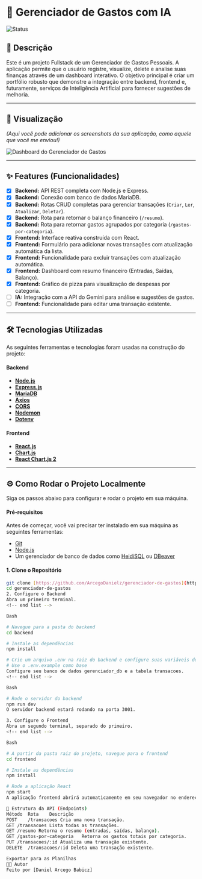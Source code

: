 # 💸 Gerenciador de Gastos com IA

![Status](https://img.shields.io/badge/status-em%20desenvolvimento-yellow)

## 📝 Descrição

Este é um projeto Fullstack de um Gerenciador de Gastos Pessoais. A aplicação permite que o usuário registre, visualize, delete e analise suas finanças através de um dashboard interativo. O objetivo principal é criar um portfólio robusto que demonstre a integração entre backend, frontend e, futuramente, serviços de Inteligência Artificial para fornecer sugestões de melhoria.

---

## 📸 Visualização

*(Aqui você pode adicionar os screenshots da sua aplicação, como aquele que você me enviou!)*

![Dashboard do Gerenciador de Gastos](https://i.imgur.com/x4s3mNn.png) 

---

## ✨ Features (Funcionalidades)

- [x] **Backend:** API REST completa com Node.js e Express.
- [x] **Backend:** Conexão com banco de dados MariaDB.
- [x] **Backend:** Rotas CRUD completas para gerenciar transações (`Criar`, `Ler`, `Atualizar`, `Deletar`).
- [x] **Backend:** Rota para retornar o balanço financeiro (`/resumo`).
- [x] **Backend:** Rota para retornar gastos agrupados por categoria (`/gastos-por-categoria`).
- [x] **Frontend:** Interface reativa construída com React.
- [x] **Frontend:** Formulário para adicionar novas transações com atualização automática da lista.
- [x] **Frontend:** Funcionalidade para excluir transações com atualização automática.
- [x] **Frontend:** Dashboard com resumo financeiro (Entradas, Saídas, Balanço).
- [x] **Frontend:** Gráfico de pizza para visualização de despesas por categoria.
- [ ] **IA:** Integração com a API do Gemini para análise e sugestões de gastos.
- [ ] **Frontend:** Funcionalidade para editar uma transação existente.

---

## 🛠️ Tecnologias Utilizadas

As seguintes ferramentas e tecnologias foram usadas na construção do projeto:

#### **Backend**
- **[Node.js](https://nodejs.org/en/)**
- **[Express.js](https://expressjs.com/pt-br/)**
- **[MariaDB](https://mariadb.org/)**
- **[Axios](https://axios-http.com/)**
- **[CORS](https://www.npmjs.com/package/cors)**
- **[Nodemon](https://www.npmjs.com/package/nodemon)**
- **[Dotenv](https://www.npmjs.com/package/dotenv)**

#### **Frontend**
- **[React.js](https://react.dev/)**
- **[Chart.js](https://www.chartjs.org/)**
- **[React Chart.js 2](https://react-chartjs-2.js.org/)**

---

## ⚙️ Como Rodar o Projeto Localmente

Siga os passos abaixo para configurar e rodar o projeto em sua máquina.

#### **Pré-requisitos**
Antes de começar, você vai precisar ter instalado em sua máquina as seguintes ferramentas:
- [Git](https://git-scm.com)
- [Node.js](https://nodejs.org/en/)
- Um gerenciador de banco de dados como [HeidiSQL](https://www.heidisql.com/) ou [DBeaver](https://dbeaver.io/)

#### **1. Clone o Repositório**
```bash
git clone [https://github.com/ArcegoDanielz/gerenciador-de-gastos](https://github.com/ArcegoDanielz/gerenciador-de-gastos.git)
cd gerenciador-de-gastos
2. Configure o Backend
Abra um primeiro terminal.
<!-- end list -->

Bash

# Navegue para a pasta do backend
cd backend

# Instale as dependências
npm install

# Crie um arquivo .env na raiz do backend e configure suas variáveis de ambiente
# Use o .env.example como base
Configure seu banco de dados gerenciador_db e a tabela transacoes.
<!-- end list -->

Bash

# Rode o servidor do backend
npm run dev
O servidor backend estará rodando na porta 3001.

3. Configure o Frontend
Abra um segundo terminal, separado do primeiro.
<!-- end list -->

Bash

# A partir da pasta raiz do projeto, navegue para o frontend
cd frontend

# Instale as dependências
npm install

# Rode a aplicação React
npm start
A aplicação frontend abrirá automaticamente em seu navegador no endereço http://localhost:3000.

🔌 Estrutura da API (Endpoints)
Método	Rota	Descrição
POST	/transacoes	Cria uma nova transação.
GET	/transacoes	Lista todas as transações.
GET	/resumo	Retorna o resumo (entradas, saídas, balanço).
GET	/gastos-por-categoria	Retorna os gastos totais por categoria.
PUT	/transacoes/:id	Atualiza uma transação existente.
DELETE	/transacoes/:id	Deleta uma transação existente.

Exportar para as Planilhas
👨‍💻 Autor
Feito por [Daniel Arcego Babicz]